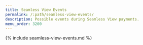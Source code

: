 ```yaml
---
title: Seamless View Events
permalink: /:path/seamless-view-events/
description: Possible events during Seamless View payments.
menu_order: 3200
---
```


{% include seamless-view-events.md %}
